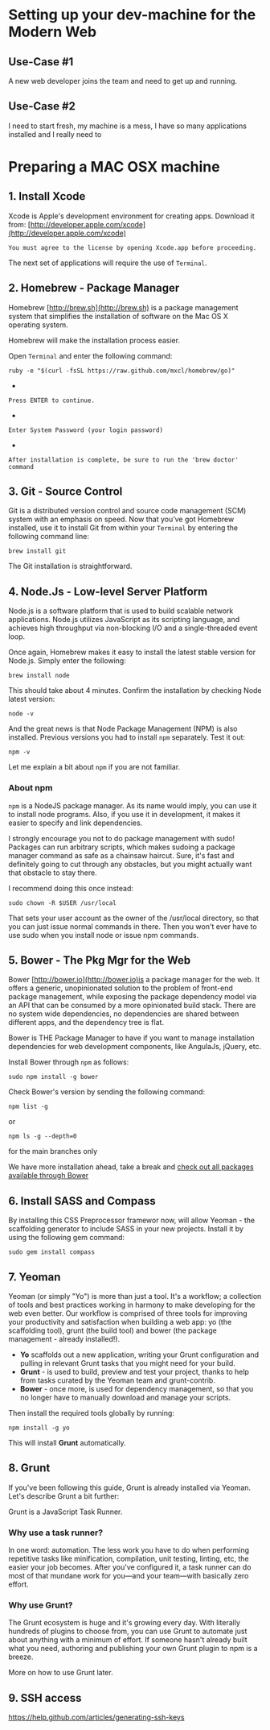 # Setting up your dev-machine for the Modern Web

## Use-Case #1
A new web developer joins the team and need to get up and running.

## Use-Case #2
I need to start fresh, my machine is a mess, I have so many applications installed and I really need to 


# Preparing a MAC OSX machine

## 1. Install Xcode

Xcode is Apple's development environment for creating apps. Download it from:
[http://developer.apple.com/xcode](http://developer.apple.com/xcode)

	You must agree to the license by opening Xcode.app before proceeding.

The next set of applications will require the use of `Terminal`. 

## 2. Homebrew - Package Manager

Homebrew [http://brew.sh](http://brew.sh) is a package management system that simplifies the installation of software on the Mac OS X operating system.  

Homebrew will make the installation process easier. 

Open `Terminal` and enter the following command:

	ruby -e "$(curl -fsSL https://raw.github.com/mxcl/homebrew/go)" 

-

	Press ENTER to continue.

-

	Enter System Password (your login password) 
-

	After installation is complete, be sure to run the 'brew doctor' command
	

## 3. Git - Source Control

Git is a distributed version control and source code management (SCM) system with an emphasis on speed. Now that you’ve got Homebrew installed, use it to install Git from within your `Terminal` by entering the following command line:

	brew install git

The Git installation is straightforward. 

## 4. Node.Js - Low-level Server Platform

Node.js is a software platform that is used to build scalable network applications. Node.js utilizes JavaScript as its scripting language, and achieves high throughput via non-blocking I/O and a single-threaded event loop.

Once again, Homebrew makes it easy to install the latest stable version for Node.js. Simply enter the following:

	brew install node

This should take about 4 minutes. Confirm the installation by checking Node latest version:

	node -v

And the great news is that Node Package Management (NPM) is also installed. Previous versions you had to install `npm` separately. Test it out:

	npm -v

Let me explain a bit about `npm` if you are not familiar.

### About npm

`npm` is a NodeJS package manager. As its name would imply, you can use it to install node programs. Also, if you use it in development, it makes it easier to specify and link dependencies.

I strongly encourage you not to do package management with sudo! Packages can run arbitrary scripts, which makes sudoing a package manager command as safe as a chainsaw haircut. Sure, it's fast and definitely going to cut through any obstacles, but you might actually want that obstacle to stay there.

I recommend doing this once instead:

	sudo chown -R $USER /usr/local

That sets your user account as the owner of the /usr/local directory, so that you can just issue normal commands in there. Then you won't ever have to use sudo when you install node or issue npm commands.


## 5. Bower - The Pkg Mgr for the Web

Bower [http://bower.io](http://bower.io)is a package manager for the web. It offers a generic, unopinionated solution to the problem of front-end package management, while exposing the package dependency model via an API that can be consumed by a more opinionated build stack. There are no system wide dependencies, no dependencies are shared between different apps, and the dependency tree is flat.

Bower is THE Package Manager to have if you want to manage installation dependencies for web development components, like AngulaJs, jQuery, etc.

Install Bower through `npm` as follows:

	sudo npm install -g bower

Check Bower's version by sending the following command:

	npm list -g

or 

	npm ls -g --depth=0

for the main branches only


We have more installation ahead, take a break and [check out all packages available through Bower](http://sindresorhus.com/bower-components/) 

## 6. Install SASS and Compass

By installing this CSS Preprocessor framewor now, will allow Yeoman - the scaffolding generator to include SASS in your new projects. Install it by using the following gem command:

	sudo gem install compass

## 7. Yeoman

Yeoman (or simply "Yo") is more than just a tool. It's a workflow; a collection of tools and best practices working in harmony to make developing for the web even better.
Our workflow is comprised of three tools for improving your productivity and satisfaction when building a web app: yo (the scaffolding tool), grunt (the build tool) and bower (the package management - already installed!).

- **Yo** scaffolds out a new application, writing your Grunt configuration and pulling in relevant Grunt tasks that you might need for your build.
- **Grunt** - is used to build, preview and test your project, thanks to help from tasks curated by the Yeoman team and grunt-contrib.
- **Bower** - once more, is used for dependency management, so that you no longer have to manually download and manage your scripts.

Then install the required tools globally by running:

	npm install -g yo

This will install **Grunt** automatically.

## 8. Grunt

If you've been following this guide, Grunt is already installed via Yeoman. Let's describe Grunt a bit further:

Grunt is a JavaScript Task Runner. 

### Why use a task runner? 
In one word: automation. The less work you have to do when performing repetitive tasks like minification, compilation, unit testing, linting, etc, the easier your job becomes. After you've configured it, a task runner can do most of that mundane work for you—and your team—with basically zero effort.

### Why use Grunt?
The Grunt ecosystem is huge and it's growing every day. With literally hundreds of plugins to choose from, you can use Grunt to automate just about anything with a minimum of effort. If someone hasn't already built what you need, authoring and publishing your own Grunt plugin to npm is a breeze.

More on how to use Grunt later.

## 9. SSH access

https://help.github.com/articles/generating-ssh-keys




